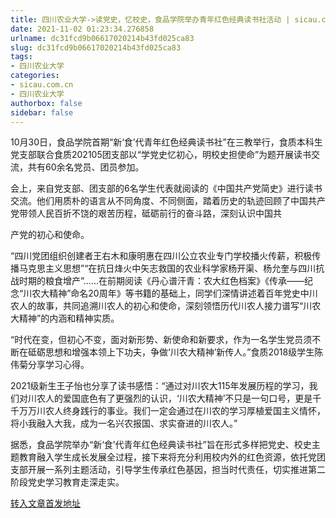 ```yaml
---
title: 四川农业大学->读党史，忆校史，食品学院举办青年红色经典读书社活动 | sicau.com.cn
date: 2021-11-02 01:23:34.276858
urlname: dc31fcd9b06617020214b43fd025ca83
slug: dc31fcd9b06617020214b43fd025ca83
tags: 
- 四川农业大学
categories:
- sicau.com.cn
- 四川农业大学
authorbox: false
sidebar: false
---
```

10月30日，食品学院首期“新‘食’代青年红色经典读书社”在三教举行，食质本科生党支部联合食质202105团支部以“学党史忆初心，明校史担使命”为题开展读书交流，共有60余名党员、团员参加。

会上，来自党支部、团支部的6名学生代表就阅读的《中国共产党简史》进行读书交流。他们用质朴的语言从不同角度、不同侧面，踏着历史的轨迹回顾了中国共产党带领人民百折不饶的艰苦历程，砥砺前行的奋斗路，深刻认识中国共
<!--more-->
产党的初心和使命。

“四川党团组织创建者王右木和康明惠在四川公立农业专门学校播火传薪，积极传播马克思主义思想”“在抗日烽火中矢志救国的农业科学家杨开渠、杨允奎与四川抗战时期的粮食增产”......在前期阅读《丹心谱汗青：农大红色档案》《传承——纪念“川农大精神”命名20周年》等书籍的基础上，同学们深情讲述着百年党史中川农人的故事，共同追溯川农人的初心和使命，深刻领悟历代川农人接力谱写“川农大精神”的内涵和精神实质。

“时代在变，但初心不变，面对新形势、新使命和新要求，作为一名学生党员须不断在砥砺思想和增强本领上下功夫，争做‘川农大精神’新传人。”食质2018级学生陈伟菊分享学习心得。

2021级新生王子怡也分享了读书感悟：“通过对川农大115年发展历程的学习，我们对川农人的爱国底色有了更强烈的认识，‘川农大精神’不只是一句口号，更是千千万万川农人终身践行的事业。我们一定会通过在川农的学习厚植爱国主义情怀，将小我融入大我，成为一名兴农报国、求实奋进的川农人。”

据悉，食品学院举办“新‘食’代青年红色经典读书社”旨在形式多样把党史、校史主题教育融入学生成长发展全过程，接下来将充分利用校内外的红色资源，依托党团支部开展一系列主题活动，引导学生传承红色基因，担当时代责任，切实推进第二阶段党史学习教育走深走实。



[转入文章首发地址](https://news.sicau.edu.cn/info/1078/65200.htm)